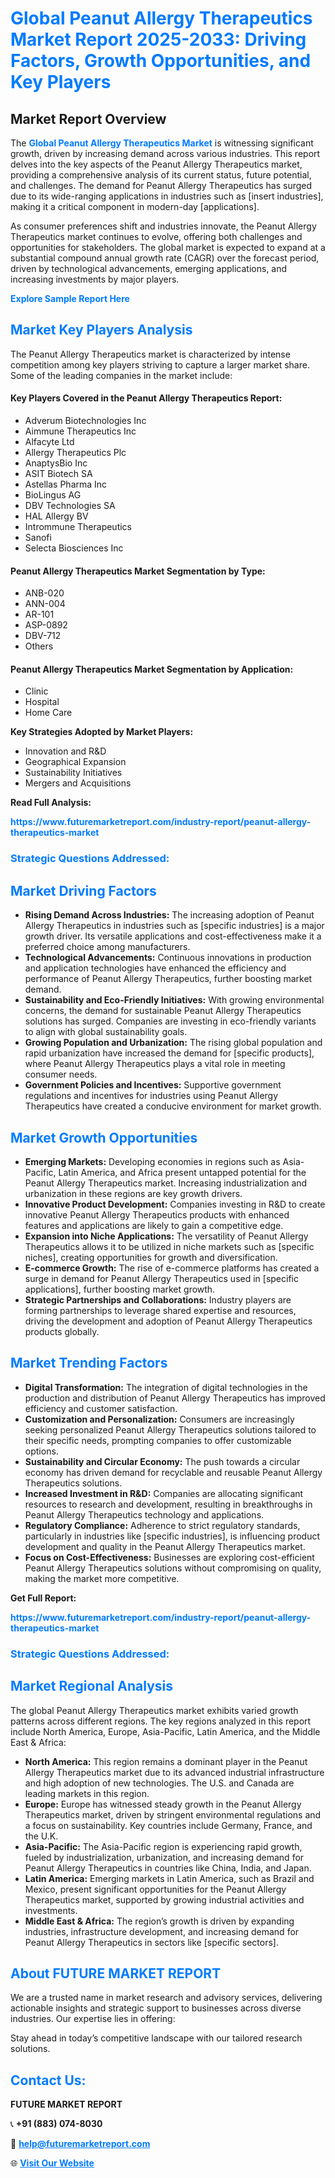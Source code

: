 <h1 style="color: #007BFF;">Global Peanut Allergy Therapeutics Market Report 2025-2033: Driving Factors, Growth Opportunities, and Key Players</h1>

<section id="overview">
<h2>Market Report Overview</h2>
<p>The <a href="https://www.futuremarketreport.com/industry-report/peanut-allergy-therapeutics-market" style="color: #007BFF; text-decoration: none;"><strong>Global Peanut Allergy Therapeutics Market</strong></a> is witnessing significant growth, driven by increasing demand across various industries. This report delves into the key aspects of the Peanut Allergy Therapeutics market, providing a comprehensive analysis of its current status, future potential, and challenges. The demand for Peanut Allergy Therapeutics has surged due to its wide-ranging applications in industries such as [insert industries], making it a critical component in modern-day [applications].</p>
<p>As consumer preferences shift and industries innovate, the Peanut Allergy Therapeutics market continues to evolve, offering both challenges and opportunities for stakeholders. The global market is expected to expand at a substantial compound annual growth rate (CAGR) over the forecast period, driven by technological advancements, emerging applications, and increasing investments by major players.</p>
</section>

<section id="overview">
<p><a href="https://www.futuremarketreport.com/request-sample/reportId=53126" style="color: #007BFF; text-decoration: none;"><strong>Explore Sample Report Here</strong></a></p>
</section>

<section id="key-players">
<h2 style="color: #007BFF;">Market Key Players Analysis</h2>
<p>The Peanut Allergy Therapeutics market is characterized by intense competition among key players striving to capture a larger market share. Some of the leading companies in the market include:</p>
<h4>Key Players Covered in the Peanut Allergy Therapeutics Report:</h4>
<ul><li>Adverum Biotechnologies Inc</li><li>Aimmune Therapeutics Inc</li><li>Alfacyte Ltd</li><li>Allergy Therapeutics Plc</li><li>AnaptysBio Inc</li><li>ASIT Biotech SA</li><li>Astellas Pharma Inc</li><li>BioLingus AG</li><li>DBV Technologies SA</li><li>HAL Allergy BV</li><li>Intrommune Therapeutics</li><li>Sanofi</li><li>Selecta Biosciences Inc</li></ul>
<h4>Peanut Allergy Therapeutics Market Segmentation by Type:</h4>
<ul><li>ANB-020</li><li>ANN-004</li><li>AR-101</li><li>ASP-0892</li><li>DBV-712</li><li>Others</li></ul>

<h4>Peanut Allergy Therapeutics Market Segmentation by Application:</h4>
<ul><li>Clinic</li><li>Hospital</li><li>Home Care</li></ul>
<p><strong>Key Strategies Adopted by Market Players:</strong></p>
<ul>
<li>Innovation and R&D</li>
<li>Geographical Expansion</li>
<li>Sustainability Initiatives</li>
<li>Mergers and Acquisitions</li>
</ul>
</section>

<section>
<p><strong>Read Full Analysis: </strong></p><a href="https://www.futuremarketreport.com/industry-report/peanut-allergy-therapeutics-market" style="color: #007BFF; text-decoration: none;"><strong>https://www.futuremarketreport.com/industry-report/peanut-allergy-therapeutics-market</strong></a>
<h3 style="color: #007BFF;">Strategic Questions Addressed:</h3>
</section>

<section id="driving-factors">
<h2 style="color: #007BFF;">Market Driving Factors</h2>
<ul>
<li><strong>Rising Demand Across Industries:</strong> The increasing adoption of Peanut Allergy Therapeutics in industries such as [specific industries] is a major growth driver. Its versatile applications and cost-effectiveness make it a preferred choice among manufacturers.</li>
<li><strong>Technological Advancements:</strong> Continuous innovations in production and application technologies have enhanced the efficiency and performance of Peanut Allergy Therapeutics, further boosting market demand.</li>
<li><strong>Sustainability and Eco-Friendly Initiatives:</strong> With growing environmental concerns, the demand for sustainable Peanut Allergy Therapeutics solutions has surged. Companies are investing in eco-friendly variants to align with global sustainability goals.</li>
<li><strong>Growing Population and Urbanization:</strong> The rising global population and rapid urbanization have increased the demand for [specific products], where Peanut Allergy Therapeutics plays a vital role in meeting consumer needs.</li>
<li><strong>Government Policies and Incentives:</strong> Supportive government regulations and incentives for industries using Peanut Allergy Therapeutics have created a conducive environment for market growth.</li>
</ul>
</section>

<section id="growth-opportunities">
<h2 style="color: #007BFF;">Market Growth Opportunities</h2>
<ul>
<li><strong>Emerging Markets:</strong> Developing economies in regions such as Asia-Pacific, Latin America, and Africa present untapped potential for the Peanut Allergy Therapeutics market. Increasing industrialization and urbanization in these regions are key growth drivers.</li>
<li><strong>Innovative Product Development:</strong> Companies investing in R&D to create innovative Peanut Allergy Therapeutics products with enhanced features and applications are likely to gain a competitive edge.</li>
<li><strong>Expansion into Niche Applications:</strong> The versatility of Peanut Allergy Therapeutics allows it to be utilized in niche markets such as [specific niches], creating opportunities for growth and diversification.</li>
<li><strong>E-commerce Growth:</strong> The rise of e-commerce platforms has created a surge in demand for Peanut Allergy Therapeutics used in [specific applications], further boosting market growth.</li>
<li><strong>Strategic Partnerships and Collaborations:</strong> Industry players are forming partnerships to leverage shared expertise and resources, driving the development and adoption of Peanut Allergy Therapeutics products globally.</li>
</ul>
</section>

<section id="trending-factors">
<h2 style="color: #007BFF;">Market Trending Factors</h2>
<ul>
<li><strong>Digital Transformation:</strong> The integration of digital technologies in the production and distribution of Peanut Allergy Therapeutics has improved efficiency and customer satisfaction.</li>
<li><strong>Customization and Personalization:</strong> Consumers are increasingly seeking personalized Peanut Allergy Therapeutics solutions tailored to their specific needs, prompting companies to offer customizable options.</li>
<li><strong>Sustainability and Circular Economy:</strong> The push towards a circular economy has driven demand for recyclable and reusable Peanut Allergy Therapeutics solutions.</li>
<li><strong>Increased Investment in R&D:</strong> Companies are allocating significant resources to research and development, resulting in breakthroughs in Peanut Allergy Therapeutics technology and applications.</li>
<li><strong>Regulatory Compliance:</strong> Adherence to strict regulatory standards, particularly in industries like [specific industries], is influencing product development and quality in the Peanut Allergy Therapeutics market.</li>
<li><strong>Focus on Cost-Effectiveness:</strong> Businesses are exploring cost-efficient Peanut Allergy Therapeutics solutions without compromising on quality, making the market more competitive.</li>
</ul>
</section>

<section>
<p><strong>Get Full Report: </strong></p><a href="https://www.futuremarketreport.com/industry-report/peanut-allergy-therapeutics-market" style="color: #007BFF; text-decoration: none;"><strong>https://www.futuremarketreport.com/industry-report/peanut-allergy-therapeutics-market</strong></a>
<h3 style="color: #007BFF;">Strategic Questions Addressed:</h3>
</section>


<section id="regional-analysis">
<h2 style="color: #007BFF;">Market Regional Analysis</h2>
<p>The global Peanut Allergy Therapeutics market exhibits varied growth patterns across different regions. The key regions analyzed in this report include North America, Europe, Asia-Pacific, Latin America, and the Middle East & Africa:</p>
<ul>
<li><strong>North America:</strong> This region remains a dominant player in the Peanut Allergy Therapeutics market due to its advanced industrial infrastructure and high adoption of new technologies. The U.S. and Canada are leading markets in this region.</li>
<li><strong>Europe:</strong> Europe has witnessed steady growth in the Peanut Allergy Therapeutics market, driven by stringent environmental regulations and a focus on sustainability. Key countries include Germany, France, and the U.K.</li>
<li><strong>Asia-Pacific:</strong> The Asia-Pacific region is experiencing rapid growth, fueled by industrialization, urbanization, and increasing demand for Peanut Allergy Therapeutics in countries like China, India, and Japan.</li>
<li><strong>Latin America:</strong> Emerging markets in Latin America, such as Brazil and Mexico, present significant opportunities for the Peanut Allergy Therapeutics market, supported by growing industrial activities and investments.</li>
<li><strong>Middle East & Africa:</strong> The region’s growth is driven by expanding industries, infrastructure development, and increasing demand for Peanut Allergy Therapeutics in sectors like [specific sectors].</li>
</ul>
</section>

<footer>
<h2 style="color: #007BFF;">About FUTURE MARKET REPORT</h2>
<p>We are a trusted name in market research and advisory services, delivering actionable insights and strategic support to businesses across diverse industries. Our expertise lies in offering:</p>

<p>Stay ahead in today’s competitive landscape with our tailored research solutions.</p>

<h2 style="color: #007BFF;">Contact Us:</h2>
<p><strong>FUTURE MARKET REPORT</strong></p>
<p>📞 <strong>+91 (883) 074-8030</strong></p>
<p>📧 <strong><a href="mailto:help@futuremarketreport.com" style="color: #007BFF;">help@futuremarketreport.com</a></strong></p>
<p>🌐 <strong><a href="https://www.futuremarketreport.com/" style="color: #007BFF;">Visit Our Website</a></strong></p>
</footer>